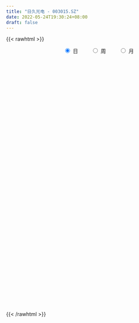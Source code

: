 ```yaml
---
title: "日久光电 - 003015.SZ"
date: 2022-05-24T19:30:24+08:00
draft: false
---
```

{{< rawhtml >}}
    <div style="text-align: center">
        <label style="padding: 1rem;"><input style="margin-right: .5rem" type="radio" name="period" value="D" checked onclick="period_change(this)">日</label>
        <label style="padding: 1rem;"><input style="margin-right: .5rem" type="radio" name="period" value="W" onclick="period_change(this)">周</label>
        <label style="padding: 1rem;"><input style="margin-right: .5rem" type="radio" name="period" value="M" onclick="period_change(this)">月</label>
    </div>
    <div id="chart" style="height: 700px;"></div> 
    <script type="text/javascript">
        const D_v = [21377.0,28336.74,27012.16,21741.3,19989.31,21703.0,17754.0,38995.48,23414.98,25835.16,61524.45,33957.76,22755.42,27574.04,31040.74,18887.4,22489.0,17300.25,13483.58,23712.74,52689.9,32316.0,35395.74,28582.37,20051.86,20972.05,20078.37,40038.74,30741.22,46526.53,28157.79,18157.0,26421.0,21039.74,23102.0,22912.05,14009.46,13974.74,15532.2,15511.0,30227.0,25297.0,19068.0,22359.0,22224.28,12453.0,12965.0,17166.0,16563.05,28458.05,69012.41,83230.1,59741.74,49192.58,63730.02,51000.73,51095.98,35840.18,35154.08,35486.08,31697.27,20818.02,98891.2,96527.0,88457.76,53383.24,54772.0,57486.7,54119.44,34658.0,137394.3,174636.72,92583.3,152946.3,120162.77,173174.97,169323.84,131906.99,162153.92,195034.55,124807.49,149256.41,157878.61,112577.47,235113.9,264859.79,271028.26,150597.71,120941.37,104312.74,70309.91,49163.0,52381.49,63007.0,54997.28,24685.0,29829.57,18843.0,19565.0,20264.99,20559.0,16852.99,19626.99,16256.39,16281.2,48724.02,27673.73,45327.28,46797.67,32782.0,26902.0,41375.0,42906.28,30858.0,33264.0,39756.48,38158.0,30126.88,46482.02,38013.27,28972.27,29693.02,49300.88,36954.0,39946.0,40502.0,42228.28,59102.5,37639.83,111503.02,59325.0,40859.0,31176.12,35669.0,28454.4,49937.26,56730.74,54891.0,29368.66,31583.74,28840.0,31604.67,50602.01,26811.0,28343.0,34773.08,34093.0,25793.0,30919.67,33923.67,26387.65,51127.0,33242.0,40117.26,18757.28,17168.0,18409.89,45562.66,25215.56,44939.28,32837.0,26533.28,28832.0,24140.3,120374.87,56021.56,41571.74,61808.56,47447.96,47428.28,68495.54,71442.69,32524.57,33324.07,42287.0,16771.0,20908.5,16025.28,28355.0,15478.39,36675.96,39685.0,24825.74,18224.38,20807.88,20576.74,26271.67,14414.0,20653.0,20289.0,20401.74,29898.28,17266.66,17046.74,13292.28,14165.28,47656.88,63678.0,25609.0,32940.0,32708.0,30357.0,24701.0,20992.9,35583.9,28583.0,22866.0,15684.56,15996.0,15912.0,15835.0,17152.0,22413.0,12871.0,18248.0,11160.67,13838.0,12908.67,15239.67,14557.0,20343.29,16049.0,15682.73,8807.0,11411.0,19626.0,27239.0,12920.28,25089.0,22310.34,14086.0,25865.0,20203.0,26690.13,15402.28,31435.51,16667.0,15013.0,9488.28,18476.38,19714.0,16527.0,15022.0,14418.74,10605.0,13101.0,17748.51,25345.0,15393.0,32640.28]
const D_histogram = [0.0,0.0141802849,0.0296953881,0.0297477727,0.0299040885,0.0164815593,0.0106324869,0.0209105867,0.0265237646,0.0366313462,0.054909538,0.0553871827,0.0564138335,0.053849715,0.0284590743,0.0093705011,-0.0147698438,-0.0189389964,-0.0240560524,-0.0250790345,-0.0053200727,-0.0085119974,-0.0021877227,-0.0145654782,-0.0180083151,-0.0256232405,-0.0222810327,-0.0034652707,0.0078481098,0.0119783319,0.0007495979,-0.002664667,-0.020345435,-0.0241501579,-0.0464638924,-0.0778586489,-0.0869056972,-0.0893909048,-0.0793116523,-0.0735621654,-0.046326551,-0.0244192729,-0.0081888963,-0.0150729533,-0.0160745326,-0.0257890643,-0.0347743391,-0.0240345284,-0.012046131,0.0082350853,0.0363782325,0.0753830558,0.0727944133,0.0428547539,0.0652734482,0.0761211885,0.0858347257,0.0816561787,0.0731747879,0.0529058532,0.0268224572,0.0127470813,0.0418598354,0.0745757407,0.0777090249,0.0682004964,0.0717052948,0.0330948777,0.0224622622,-0.0100780836,0.0327581638,0.079324488,0.1025176412,0.1751330572,0.1990169282,0.2006322617,0.1827512243,0.062690382,0.0663356655,0.0722852393,0.0480020027,0.0477399388,0.0518323138,0.0520863155,0.0647740928,0.1636975289,0.1476121208,0.055576673,-0.0437864608,-0.1468117602,-0.2114441294,-0.251263178,-0.2809808831,-0.3283852946,-0.3855053927,-0.4036605817,-0.4236013437,-0.4033387863,-0.3580204734,-0.3035415176,-0.272326602,-0.2286290142,-0.1844867098,-0.1413401644,-0.1094876683,-0.1110997494,-0.1127614741,-0.1016210811,-0.1133903761,-0.1068177451,-0.1025770188,-0.1197549443,-0.1398285552,-0.1235233443,-0.0999678096,-0.069754202,-0.0261858108,0.0122969469,0.0567850616,0.0844705815,0.1093427654,0.1259080084,0.1504702487,0.1665506031,0.1810826557,0.1753774368,0.1799764753,0.1803952664,0.1790052928,0.2011183478,0.2013921191,0.1899993562,0.1745790999,0.1476892735,0.1177978401,0.1023015366,0.0976578237,0.0698811422,0.0488705374,0.0174937662,-0.0050481876,-0.0139990577,-0.0039427093,-0.0005834966,0.0021430308,0.0136808593,0.0244958545,0.0292380979,0.0229984234,0.0213820803,0.0239503753,0.0383079679,0.0348812283,0.0060487734,-0.0097490924,-0.0115298368,-0.0081577712,0.0095240903,0.0202484293,0.0391117383,0.0389027941,0.0360240682,0.0253057905,0.0257750635,0.0543925031,0.0665708594,0.0732777149,0.074166683,0.0655711338,0.0588242096,0.0703098253,0.0337933204,0.0052246287,-0.0399724301,-0.1068522152,-0.1398960173,-0.1677733265,-0.1649841125,-0.1358771184,-0.100859228,-0.0425165642,0.0031440435,0.0172356406,0.0326071914,0.0385324389,0.0450116544,0.0526402889,0.0536026929,0.0570873728,0.0443605221,0.0413817878,0.0158696316,0.0056213362,-0.0151294066,-0.021997475,-0.0272461734,-0.0105422953,0.000345313,-0.0042160461,-0.0344406275,-0.0765858473,-0.0969898698,-0.1024762588,-0.1161837023,-0.1715087755,-0.1766076668,-0.1639149179,-0.139111667,-0.1089517779,-0.084252972,-0.0647052029,-0.0561300346,-0.0422647559,-0.0275968705,-0.0318496635,-0.0227005707,-0.0124460877,-0.0063730854,0.0092515677,0.0063082104,-0.0081269165,-0.039608885,-0.0388405681,-0.0452645071,-0.0426611076,-0.0506548569,-0.0554005259,-0.0471288207,-0.0328941353,-0.0449174194,-0.0483387402,-0.0897558012,-0.1189164072,-0.1123789266,-0.1047789031,-0.0542337454,-0.0098725033,0.0220684247,0.0513602445,0.0735929719,0.0900743691,0.1074976185,0.1255972828,0.1428858349,0.1459576842,0.1458600667,0.1530850289,0.1705346069,0.1841548846,0.1623324755]
const D_fast = [0.0,0.0177253561,0.0406643063,0.0481536341,0.0557859721,0.0464838326,0.0432928819,0.0587986285,0.0710427476,0.0903081656,0.122313742,0.1366381823,0.1517682916,0.1626666018,0.1443907297,0.1276447817,0.0998119759,0.0909080742,0.0797770051,0.0724842643,0.090913208,0.0855932839,0.091370628,0.0753515029,0.0674065872,0.0533858517,0.0511578014,0.0691072457,0.0823826536,0.0895074587,0.0784661241,0.0743856925,0.0516185658,0.0417763034,0.0078465957,-0.043012823,-0.0737862956,-0.0986192294,-0.10836789,-0.1210089444,-0.1053549678,-0.0895525078,-0.0753693553,-0.0860216506,-0.0910418632,-0.1072036609,-0.1248825205,-0.1201513419,-0.1111744773,-0.0888344896,-0.0515967842,0.0062538029,0.0218637638,0.0026377928,0.0413748493,0.0712528867,0.1024251053,0.118660603,0.1284729091,0.1214304378,0.1020526561,0.0911640504,0.1307417634,0.1821016038,0.2046621443,0.2122037399,0.233634862,0.2032981643,0.1982811143,0.1632212477,0.214247036,0.2806444823,0.3294670458,0.445865726,0.5195038291,0.571277228,0.5990839967,0.4946957499,0.5149249498,0.5389458334,0.5266630974,0.5383360183,0.5553864717,0.5686620523,0.5975433528,0.7373911711,0.7582087932,0.6800675137,0.5697577646,0.4300295252,0.3125361236,0.2099012805,0.1099383547,-0.0195623804,-0.1730588267,-0.2921291612,-0.4179702591,-0.4985423983,-0.5427292037,-0.5641356273,-0.6010023622,-0.6144620279,-0.616441401,-0.6086298968,-0.6041493177,-0.6335363361,-0.6633884294,-0.6776533067,-0.7177701956,-0.737902001,-0.7593055294,-0.8064221909,-0.8614529407,-0.8760285658,-0.8774649835,-0.8646899264,-0.8276679879,-0.7861109935,-0.7274266134,-0.6786234481,-0.6264155728,-0.5783733278,-0.5161935253,-0.4584755202,-0.3986728037,-0.3605336634,-0.310940506,-0.2654228983,-0.2220615487,-0.1496689067,-0.0990471056,-0.0629400295,-0.0347155109,-0.0246830189,-0.0251249922,-0.0150459116,0.0047248315,-0.0055815645,-0.0143745349,-0.0413778647,-0.0651818653,-0.0776324998,-0.0685618288,-0.0653484902,-0.0620862052,-0.0471281618,-0.0301892029,-0.0181374351,-0.0186275038,-0.0148983268,-0.0063424379,0.0175921466,0.0228857141,-0.0044345475,-0.0226696864,-0.0273328899,-0.0260002672,-0.005937383,0.0098490633,0.0384903068,0.0480070611,0.0541343522,0.0497425222,0.0566555611,0.0988711264,0.1276921976,0.1527184818,0.1721491207,0.1799463549,0.1879054831,0.2169685552,0.1889003803,0.1616378458,0.1064476795,0.0128548406,-0.0551629659,-0.1249836066,-0.1634404208,-0.1683027064,-0.1584996229,-0.1107861002,-0.0643394816,-0.0459389744,-0.0224156257,-0.0068572684,0.0108748607,0.0316635674,0.0460266445,0.0637831677,0.0621464475,0.0695131602,0.0479684119,0.0391254506,0.0145923561,0.002224919,-0.0098353228,0.0042329815,0.0152069181,0.0095915474,-0.0292431909,-0.0905348725,-0.1351863624,-0.1662918162,-0.2090451852,-0.3072474523,-0.3564982604,-0.3847842409,-0.3947589067,-0.3918369622,-0.3882013992,-0.3848299308,-0.3902872712,-0.3869881814,-0.3792195137,-0.3914347225,-0.3879607725,-0.3808178114,-0.3763380805,-0.3584005354,-0.3597668401,-0.3762336961,-0.4176178858,-0.426559711,-0.4442997768,-0.4523616542,-0.4730191177,-0.4916149182,-0.4951254181,-0.4891142666,-0.5123669055,-0.5278729114,-0.5917289227,-0.6506186305,-0.6721758815,-0.6907705838,-0.6537838625,-0.6118907462,-0.5744327121,-0.5323008311,-0.4916698607,-0.4526698713,-0.4083722172,-0.3588732322,-0.3058632213,-0.2663019511,-0.2299345518,-0.1844383325,-0.1243551027,-0.0646961038,-0.0459353941]
const D_slow = [0.0,0.0035450712,0.0109689182,0.0184058614,0.0258818836,0.0300022734,0.0326603951,0.0378880418,0.0445189829,0.0536768195,0.067404204,0.0812509996,0.095354458,0.1088168868,0.1159316554,0.1182742806,0.1145818197,0.1098470706,0.1038330575,0.0975632989,0.0962332807,0.0941052813,0.0935583507,0.0899169811,0.0854149023,0.0790090922,0.073438834,0.0725725164,0.0745345438,0.0775291268,0.0777165263,0.0770503595,0.0719640008,0.0659264613,0.0543104882,0.0348458259,0.0131194016,-0.0092283246,-0.0290562376,-0.047446779,-0.0590284168,-0.065133235,-0.0671804591,-0.0709486974,-0.0749673305,-0.0814145966,-0.0901081814,-0.0961168135,-0.0991283462,-0.0970695749,-0.0879750168,-0.0691292528,-0.0509306495,-0.040216961,-0.023898599,-0.0048683018,0.0165903796,0.0370044243,0.0552981212,0.0685245845,0.0752301989,0.0784169692,0.088881928,0.1075258632,0.1269531194,0.1440032435,0.1619295672,0.1702032866,0.1758188522,0.1732993313,0.1814888722,0.2013199942,0.2269494045,0.2707326688,0.3204869009,0.3706449663,0.4163327724,0.4320053679,0.4485892843,0.4666605941,0.4786610948,0.4905960795,0.5035541579,0.5165757368,0.53276926,0.5736936422,0.6105966724,0.6244908407,0.6135442255,0.5768412854,0.5239802531,0.4611644585,0.3909192378,0.3088229141,0.212446566,0.1115314205,0.0056310846,-0.095203612,-0.1847087303,-0.2605941097,-0.3286757602,-0.3858330138,-0.4319546912,-0.4672897323,-0.4946616494,-0.5224365867,-0.5506269553,-0.5760322256,-0.6043798196,-0.6310842559,-0.6567285106,-0.6866672466,-0.7216243854,-0.7525052215,-0.7774971739,-0.7949357244,-0.8014821771,-0.7984079404,-0.784211675,-0.7630940296,-0.7357583383,-0.7042813362,-0.666663774,-0.6250261232,-0.5797554593,-0.5359111001,-0.4909169813,-0.4458181647,-0.4010668415,-0.3507872545,-0.3004392247,-0.2529393857,-0.2092946107,-0.1723722924,-0.1429228323,-0.1173474482,-0.0929329923,-0.0754627067,-0.0632450724,-0.0588716308,-0.0601336777,-0.0636334421,-0.0646191195,-0.0647649936,-0.0642292359,-0.0608090211,-0.0546850575,-0.047375533,-0.0416259271,-0.0362804071,-0.0302928132,-0.0207158213,-0.0119955142,-0.0104833209,-0.012920594,-0.0158030532,-0.017842496,-0.0154614734,-0.010399366,-0.0006214315,0.0091042671,0.0181102841,0.0244367317,0.0308804976,0.0444786233,0.0611213382,0.0794407669,0.0979824377,0.1143752211,0.1290812735,0.1466587298,0.1551070599,0.1564132171,0.1464201096,0.1197070558,0.0847330514,0.0427897198,0.0015436917,-0.0324255879,-0.0576403949,-0.068269536,-0.0674835251,-0.063174615,-0.0550228171,-0.0453897074,-0.0341367938,-0.0209767215,-0.0075760483,0.0066957949,0.0177859254,0.0281313724,0.0320987803,0.0335041143,0.0297217627,0.0242223939,0.0174108506,0.0147752768,0.014861605,0.0138075935,0.0051974366,-0.0139490252,-0.0381964926,-0.0638155574,-0.0928614829,-0.1357386768,-0.1798905935,-0.220869323,-0.2556472397,-0.2828851842,-0.3039484272,-0.3201247279,-0.3341572366,-0.3447234256,-0.3516226432,-0.359585059,-0.3652602017,-0.3683717237,-0.369964995,-0.3676521031,-0.3660750505,-0.3681067796,-0.3780090009,-0.3877191429,-0.3990352697,-0.4097005466,-0.4223642608,-0.4362143923,-0.4479965974,-0.4562201313,-0.4674494861,-0.4795341712,-0.5019731215,-0.5317022233,-0.5597969549,-0.5859916807,-0.5995501171,-0.6020182429,-0.5965011367,-0.5836610756,-0.5652628326,-0.5427442403,-0.5158698357,-0.484470515,-0.4487490563,-0.4122596352,-0.3757946186,-0.3375233613,-0.2948897096,-0.2488509884,-0.2082678696]
const D_data = [['2021-05-13', 12.1751, 12.2234, 12.1654, 12.3973],['2021-05-14', 12.291, 12.4456, 12.2234, 12.5326],['2021-05-17', 12.3683, 12.5616, 12.1944, 12.6099],['2021-05-18', 12.4746, 12.436, 12.2814, 12.5133],['2021-05-19', 12.3683, 12.465, 12.3297, 12.5133],['2021-05-20', 12.3877, 12.2814, 12.2717, 12.4553],['2021-05-21', 12.32, 12.3394, 12.2717, 12.4167],['2021-05-24', 12.349, 12.5713, 12.1944, 12.8708],['2021-05-25', 12.494, 12.5809, 12.4167, 12.6196],['2021-05-26', 12.6243, 12.7123, 12.595, 12.7808],['2021-05-27', 12.7417, 12.9372, 12.6146, 13.5435],['2021-05-28', 12.8492, 12.8199, 12.7612, 12.9959],['2021-05-31', 12.8297, 12.8884, 12.6439, 12.8981],['2021-06-01', 12.8199, 12.8981, 12.8199, 13.0057],['2021-06-02', 12.9177, 12.5852, 12.5168, 12.9177],['2021-06-03', 12.5363, 12.5754, 12.5363, 12.7808],['2021-06-04', 12.5852, 12.4092, 12.3701, 12.6146],['2021-06-07', 12.4777, 12.5852, 12.419, 12.6146],['2021-06-08', 12.6341, 12.5461, 12.4777, 12.6341],['2021-06-09', 12.5657, 12.5754, 12.4874, 12.683],['2021-06-10', 12.595, 12.8884, 12.4581, 12.8884],['2021-06-11', 12.8884, 12.6537, 12.6243, 12.8884],['2021-06-15', 12.6537, 12.7906, 12.6537, 12.947],['2021-06-16', 12.7221, 12.5461, 12.4581, 12.8395],['2021-06-17', 12.5559, 12.6146, 12.4288, 12.6732],['2021-06-18', 12.595, 12.5265, 12.4679, 12.595],['2021-06-21', 12.4385, 12.6439, 12.3994, 12.6634],['2021-06-22', 12.6341, 12.8981, 12.595, 12.9275],['2021-06-23', 12.8786, 12.8981, 12.7612, 12.9666],['2021-06-24', 12.9764, 12.8688, 12.7612, 13.2599],['2021-06-25', 12.771, 12.6732, 12.595, 12.8786],['2021-06-28', 12.6928, 12.7417, 12.6341, 12.8101],['2021-06-29', 12.7123, 12.507, 12.4483, 12.8003],['2021-06-30', 12.4581, 12.6146, 12.4581, 12.7026],['2021-07-01', 12.6146, 12.2919, 12.2723, 12.6928],['2021-07-02', 12.2332, 11.9887, 11.9789, 12.2821],['2021-07-05', 11.9203, 12.0963, 11.8616, 12.1061],['2021-07-06', 12.0963, 12.0767, 11.9398, 12.0963],['2021-07-07', 12.0278, 12.1843, 11.9887, 12.1941],['2021-07-08', 12.1843, 12.1061, 12.0767, 12.2234],['2021-07-09', 12.2234, 12.4092, 12.2234, 12.6928],['2021-07-12', 12.3212, 12.4385, 12.2234, 12.507],['2021-07-13', 12.3799, 12.4483, 12.2821, 12.4874],['2021-07-14', 12.4679, 12.1647, 12.1452, 12.4874],['2021-07-15', 12.0963, 12.1941, 11.9105, 12.2625],['2021-07-16', 12.2038, 12.0278, 12.0278, 12.2038],['2021-07-19', 11.9887, 11.9496, 11.8811, 12.0083],['2021-07-20', 11.9594, 12.1647, 11.9105, 12.243],['2021-07-21', 12.1647, 12.2136, 12.155, 12.2625],['2021-07-22', 12.1647, 12.3896, 12.0865, 12.4581],['2021-07-23', 12.507, 12.6243, 12.4092, 12.9764],['2021-07-26', 12.6537, 12.9764, 12.5461, 13.1719],['2021-07-27', 13.0057, 12.6048, 12.5852, 13.0644],['2021-07-28', 12.4385, 12.2136, 11.7834, 12.7319],['2021-07-29', 12.3603, 12.8884, 12.3212, 12.9372],['2021-07-30', 12.8786, 12.8884, 12.6634, 13.0057],['2021-08-02', 12.8981, 12.9959, 12.7123, 13.0839],['2021-08-03', 12.9764, 12.9079, 12.7612, 13.0155],['2021-08-04', 12.8884, 12.8884, 12.7808, 12.9764],['2021-08-05', 12.8199, 12.7221, 12.5265, 12.8981],['2021-08-06', 12.5852, 12.5657, 12.419, 12.7123],['2021-08-09', 12.507, 12.6341, 12.4483, 12.6928],['2021-08-10', 12.6146, 13.2502, 12.6048, 13.2502],['2021-08-11', 13.3382, 13.524, 13.0839, 13.6413],['2021-08-12', 13.3968, 13.3284, 13.2991, 13.8858],['2021-08-13', 13.3968, 13.2306, 13.035, 13.4946],['2021-08-16', 13.2404, 13.4555, 13.0253, 13.5631],['2021-08-17', 13.3968, 12.8981, 12.8101, 13.4164],['2021-08-18', 12.7221, 13.1622, 12.7221, 13.3968],['2021-08-19', 12.9764, 12.8003, 12.7612, 13.123],['2021-08-20', 12.7221, 13.8076, 12.6146, 13.9151],['2021-08-23', 13.4946, 14.1694, 13.3968, 14.5703],['2021-08-24', 14.1987, 14.1694, 13.8858, 14.5018],['2021-08-25', 14.0814, 15.1961, 13.9836, 15.3428],['2021-08-26', 15.3428, 15.0397, 14.7365, 15.3526],['2021-08-27', 15.1081, 15.0397, 14.2378, 15.646],['2021-08-30', 15.157, 14.9614, 14.7952, 15.6851],['2021-08-31', 14.4725, 13.4653, 13.4653, 14.5507],['2021-09-01', 13.2111, 14.8148, 13.0644, 14.8148],['2021-09-02', 14.8441, 14.9908, 14.5507, 15.6264],['2021-09-03', 14.9908, 14.6779, 14.0911, 15.0006],['2021-09-06', 14.8832, 15.0201, 14.4921, 15.2059],['2021-09-07', 14.7659, 15.1961, 14.6974, 15.6655],['2021-09-08', 15.3526, 15.2744, 14.7659, 15.3526],['2021-09-09', 15.333, 15.5873, 15.0592, 16.7998],['2021-09-10', 15.5384, 17.1421, 14.981, 17.1421],['2021-09-13', 15.4308, 16.1349, 15.4308, 16.7901],['2021-09-14', 15.9393, 15.0592, 14.8245, 15.9491],['2021-09-15', 15.0592, 14.541, 14.3845, 15.4504],['2021-09-16', 14.5018, 13.9542, 13.7684, 14.6387],['2021-09-17', 13.8662, 13.9151, 13.4653, 13.9542],['2021-09-22', 13.6707, 13.8271, 13.6022, 13.9249],['2021-09-23', 13.7489, 13.612, 13.4849, 13.8858],['2021-09-24', 13.6022, 12.9861, 12.9372, 13.7391],['2021-09-27', 12.9861, 12.331, 12.2527, 13.0546],['2021-09-28', 12.419, 12.3212, 12.3016, 12.4874],['2021-09-29', 12.2527, 11.8714, 11.8714, 12.4385],['2021-09-30', 11.9007, 12.0376, 11.8811, 12.0865],['2021-10-08', 12.1843, 12.2038, 12.0376, 12.2821],['2021-10-11', 12.2136, 12.2919, 12.0767, 12.3701],['2021-10-12', 12.2038, 11.9594, 11.8811, 12.3114],['2021-10-13', 11.8616, 12.0669, 11.8518, 12.0865],['2021-10-14', 12.0474, 12.0865, 11.9789, 12.2038],['2021-10-15', 12.1843, 12.1158, 11.9789, 12.1843],['2021-10-18', 12.0963, 12.0083, 11.8225, 12.0963],['2021-10-19', 11.9398, 11.5096, 11.4411, 11.9398],['2021-10-20', 11.5096, 11.3335, 11.2651, 11.5487],['2021-10-21', 10.6686, 11.3531, 10.6588, 11.5389],['2021-10-22', 11.1966, 10.8935, 10.8935, 11.2651],['2021-10-25', 10.8739, 10.9326, 10.7468, 11.0011],['2021-10-26', 10.9228, 10.7566, 10.7175, 10.9228],['2021-10-27', 10.7566, 10.2677, 10.1992, 10.8153],['2021-10-28', 10.2677, 9.9254, 9.8667, 10.3361],['2021-10-29', 10.0232, 10.1601, 9.9352, 10.2481],['2021-11-01', 9.9352, 10.1601, 9.9352, 10.3459],['2021-11-02', 10.1014, 10.209, 9.9743, 10.4828],['2021-11-03', 10.1797, 10.4241, 10.121, 10.4828],['2021-11-04', 10.3752, 10.4632, 10.3459, 10.5415],['2021-11-05', 10.4632, 10.6784, 10.4143, 10.737],['2021-11-08', 10.649, 10.6099, 10.4926, 10.7566],['2021-11-09', 10.6588, 10.6881, 10.4828, 10.7077],['2021-11-10', 10.6295, 10.6881, 10.561, 10.7175],['2021-11-11', 10.7566, 10.9131, 10.649, 10.9717],['2021-11-12', 10.9424, 10.9522, 10.8446, 11.0206],['2021-11-15', 10.9619, 11.0695, 10.9522, 11.1966],['2021-11-16', 11.0695, 10.9033, 10.9033, 11.1673],['2021-11-17', 10.8446, 11.0989, 10.825, 11.1086],['2021-11-18', 11.1086, 11.138, 11.0695, 11.3238],['2021-11-19', 11.226, 11.1966, 10.9717, 11.314],['2021-11-22', 11.8323, 11.6465, 11.4704, 11.9887],['2021-11-23', 11.5389, 11.5487, 11.4704, 11.8225],['2021-11-24', 11.6073, 11.49, 11.3727, 11.6269],['2021-11-25', 11.49, 11.4802, 11.4411, 11.5487],['2021-11-26', 11.4607, 11.3238, 11.226, 11.4607],['2021-11-29', 11.226, 11.2162, 11.0402, 11.3238],['2021-11-30', 11.2553, 11.3433, 10.8642, 11.3824],['2021-12-01', 11.3824, 11.49, 11.3531, 11.5878],['2021-12-02', 11.5487, 11.1673, 11.1673, 11.5487],['2021-12-03', 11.1771, 11.1575, 11.0989, 11.2651],['2021-12-06', 11.1673, 10.9033, 10.9033, 11.1673],['2021-12-07', 11.0989, 10.8642, 10.8348, 11.0989],['2021-12-08', 10.8544, 10.9326, 10.8446, 10.9717],['2021-12-09', 10.9131, 11.1575, 10.9131, 11.1869],['2021-12-10', 11.1673, 11.0989, 11.0695, 11.1966],['2021-12-13', 11.0989, 11.0989, 11.0011, 11.1673],['2021-12-14', 11.0793, 11.2455, 11.0304, 11.3238],['2021-12-15', 11.2553, 11.3042, 11.2064, 11.3922],['2021-12-16', 11.3531, 11.2846, 11.2064, 11.3531],['2021-12-17', 11.2553, 11.1575, 11.1086, 11.314],['2021-12-20', 11.226, 11.2064, 11.1282, 11.2846],['2021-12-21', 11.1966, 11.2749, 11.1575, 11.2846],['2021-12-22', 11.3922, 11.49, 11.2553, 11.5291],['2021-12-23', 11.49, 11.3238, 11.2944, 11.49],['2021-12-24', 11.3042, 10.9326, 10.9326, 11.3824],['2021-12-27', 10.9424, 10.9717, 10.8055, 11.0304],['2021-12-28', 10.9815, 11.0891, 10.9717, 11.1575],['2021-12-29', 11.0989, 11.1477, 11.0304, 11.2651],['2021-12-30', 11.1282, 11.3824, 11.1282, 11.4509],['2021-12-31', 11.3824, 11.3824, 11.3042, 11.4313],['2022-01-04', 11.3727, 11.5878, 11.314, 11.5976],['2022-01-05', 11.5976, 11.4313, 11.3727, 11.6465],['2022-01-06', 11.4313, 11.4215, 11.3042, 11.5096],['2022-01-07', 11.4118, 11.314, 11.2846, 11.5389],['2022-01-10', 11.314, 11.4509, 11.2162, 11.4607],['2022-01-11', 11.4509, 11.9203, 11.4509, 12.1061],['2022-01-12', 11.93, 11.8811, 11.8029, 11.9789],['2022-01-13', 11.8127, 11.93, 11.8127, 11.9789],['2022-01-14', 11.9105, 11.9496, 11.8518, 12.0474],['2022-01-17', 11.9496, 11.8811, 11.8127, 12.0083],['2022-01-18', 11.8714, 11.93, 11.7051, 11.9692],['2022-01-19', 11.9007, 12.243, 11.8029, 12.2723],['2022-01-20', 12.2527, 11.6367, 11.5389, 12.2625],['2022-01-21', 11.6367, 11.5976, 11.5193, 11.7834],['2022-01-24', 11.5291, 11.1966, 10.9522, 11.578],['2022-01-25', 11.2064, 10.5806, 10.5708, 11.3433],['2022-01-26', 10.7566, 10.649, 10.5121, 10.7566],['2022-01-27', 10.7273, 10.4339, 10.4046, 10.7273],['2022-01-28', 10.4339, 10.6197, 10.4241, 10.7273],['2022-02-07', 11.0206, 10.9131, 10.7273, 11.0989],['2022-02-08', 10.9717, 11.0597, 10.8544, 11.1184],['2022-02-09', 11.3922, 11.5389, 11.0695, 11.578],['2022-02-10', 11.5389, 11.6367, 11.402, 11.9887],['2022-02-11', 11.6856, 11.402, 11.3629, 11.8323],['2022-02-14', 11.3824, 11.5096, 11.2162, 11.6171],['2022-02-15', 11.5193, 11.4704, 11.2749, 11.6073],['2022-02-16', 11.5193, 11.5389, 11.2944, 11.578],['2022-02-17', 11.5291, 11.6269, 11.49, 11.8225],['2022-02-18', 11.4509, 11.6073, 11.4509, 11.6367],['2022-02-21', 11.6073, 11.6954, 11.5487, 11.7736],['2022-02-22', 11.6171, 11.5096, 11.4509, 11.6269],['2022-02-23', 11.5585, 11.6269, 11.5291, 11.6856],['2022-02-24', 11.6171, 11.2944, 10.7762, 11.6954],['2022-02-25', 11.314, 11.402, 11.314, 11.5585],['2022-02-28', 11.4215, 11.1869, 11.0989, 11.4607],['2022-03-01', 11.1869, 11.2749, 11.1575, 11.3335],['2022-03-02', 11.2455, 11.2455, 11.1673, 11.3824],['2022-03-03', 11.314, 11.5389, 11.2064, 11.6367],['2022-03-04', 11.4998, 11.5389, 11.3238, 11.7638],['2022-03-07', 11.49, 11.3629, 11.2455, 11.5291],['2022-03-08', 11.3335, 10.9326, 10.8642, 11.3433],['2022-03-09', 10.9326, 10.5415, 10.3166, 10.9815],['2022-03-10', 10.6588, 10.5708, 10.561, 10.8348],['2022-03-11', 10.4632, 10.6001, 10.1797, 10.649],['2022-03-14', 10.5023, 10.3459, 10.3361, 10.5317],['2022-03-15', 10.2481, 9.5049, 9.4658, 10.2677],['2022-03-16', 9.6125, 9.8081, 9.3387, 9.8374],['2022-03-17', 9.8667, 9.8863, 9.8081, 10.0721],['2022-03-18', 9.8863, 9.9841, 9.7787, 10.0427],['2022-03-21', 9.9841, 10.0623, 9.9352, 10.0721],['2022-03-22', 9.9743, 10.0232, 9.9254, 10.121],['2022-03-23', 10.0427, 9.9743, 9.945, 10.1405],['2022-03-24', 9.9547, 9.8178, 9.7885, 9.9547],['2022-03-25', 9.8374, 9.857, 9.8178, 9.9743],['2022-03-28', 9.8765, 9.8667, 9.7103, 9.9547],['2022-03-29', 9.8765, 9.5831, 9.5538, 9.945],['2022-03-30', 9.6516, 9.6907, 9.5636, 9.7005],['2022-03-31', 9.7005, 9.6907, 9.632, 9.8178],['2022-04-01', 9.632, 9.6223, 9.544, 9.7103],['2022-04-06', 9.6223, 9.7494, 9.5831, 9.8276],['2022-04-07', 9.7494, 9.5049, 9.5049, 9.7592],['2022-04-08', 9.5538, 9.2605, 9.104, 9.6125],['2022-04-11', 9.192, 8.8497, 8.8204, 9.2409],['2022-04-12', 8.8595, 9.0844, 8.7813, 9.0942],['2022-04-13', 9.0551, 8.8889, 8.8497, 9.0649],['2022-04-14', 8.9182, 8.8986, 8.8693, 8.9964],['2022-04-15', 8.8693, 8.6542, 8.6248, 8.8986],['2022-04-18', 8.5466, 8.5564, 8.4097, 8.6835],['2022-04-19', 8.5759, 8.6248, 8.5759, 8.7128],['2022-04-20', 8.6835, 8.6639, 8.6248, 8.928],['2022-04-21', 8.5857, 8.2435, 8.2239, 8.6542],['2022-04-22', 8.2924, 8.2043, 8.1163, 8.3217],['2022-04-25', 8.1652, 7.4807, 7.4416, 8.1652],['2022-04-26', 7.4905, 7.2851, 7.2754, 7.559],['2022-04-27', 7.1385, 7.5003, 7.0309, 7.5394],['2022-04-28', 7.4905, 7.3829, 7.2949, 7.5687],['2022-04-29', 7.4123, 7.9305, 7.4123, 8.0968],['2022-05-05', 7.9305, 7.999, 7.8034, 8.0283],['2022-05-06', 7.8328, 7.9697, 7.735, 8.0968],['2022-05-09', 7.9697, 8.0479, 7.9208, 8.0968],['2022-05-10', 7.9208, 8.0674, 7.9208, 8.1163],['2022-05-11', 8.0968, 8.087, 8.0772, 8.3119],['2022-05-12', 8.087, 8.1946, 8.0381, 8.2435],['2022-05-13', 8.2728, 8.3217, 8.175, 8.3413],['2022-05-16', 8.351, 8.4488, 8.3021, 8.5173],['2022-05-17', 8.3901, 8.3804, 8.263, 8.4782],['2022-05-18', 8.4293, 8.4097, 8.3608, 8.5075],['2022-05-19', 8.41, 8.59, 8.32, 8.61],['2022-05-20', 8.63, 8.87, 8.61, 8.92],['2022-05-23', 8.88, 9.01, 8.8, 9.05],['2022-05-24', 9.08, 8.65, 8.63, 9.17]]
const W_v = [5053.4,388521.95,1265404.04,1097470.6899999999,569382.48,655615.28,1019669.78,567393.52,376587.24,445352.61,258497.84,304436.5900000001,263329.07,230846.81,232899.39,196440.37,106044.35,103594.69,236396.01,213608.5,160491.97,167118.02,477661.5499999999,376130.02,555890.4500000001,728501.8199999998,515423.21,252349.49,53297.93,131694.95,108199.77,183727.83,122746.6,139502.47,105002.02,165542.65,111631.79,89254.4,101401.28,144164.51,306895.17,189273.59,358077.22,338430.44,713504.0599999999,783226.79,919686.1799999999,717189.99,164551.49,128354.85,19565.0,93560.36,184803.9,174823.28,187787.38,182933.44,219418.61,278532.14,219382.06,169441.42,153921.75,184797.58,125113.39,133141.56,303917.03,267339.04,129315.85,145020.09,100294.67,108508.68,155839.18,146315.0,123710.36,87308.0,69026.34,50139.96,71575.73,101644.62,119595.92,31680.0,79227.66,81218.25,48033.28]
const W_histogram = [0.0,0.3570406838,0.596447206,0.6520146589,0.641601462,0.6277686033,0.6462374656,0.4845617171,0.3641135755,0.2188754295,0.0541098778,-0.1273297224,-0.2853658418,-0.3858854854,-0.4762743753,-0.5372205846,-0.5574116474,-0.4720248836,-0.4287039167,-0.3495187275,-0.3350844887,-0.2526867499,-0.1499414299,0.0234180985,0.0993148805,0.2104317283,0.1461534739,-0.0009696962,-0.0899402718,-0.1388310139,-0.170193614,-0.1510961059,-0.1579022258,-0.1384142255,-0.1268727249,-0.1031481341,-0.1258412473,-0.1056331315,-0.1105293247,-0.0682445337,-0.0196617028,-0.007081567,0.0453157707,0.1142101476,0.2313796356,0.2704184744,0.4381724351,0.3136108288,0.1582994223,-0.0097489234,-0.1058113943,-0.1677000446,-0.2769310546,-0.3782776308,-0.3886269005,-0.3561159551,-0.2995099138,-0.2375657018,-0.1937118699,-0.1561809571,-0.1167451619,-0.0960089346,-0.04480366,-0.0101534387,0.0572547512,0.0785045324,0.0295867652,0.0515181059,0.0797664054,0.0841078933,0.0948841726,0.0402638228,-0.0319740056,-0.080193971,-0.1175162371,-0.1538949234,-0.2030278225,-0.2471353632,-0.2739793544,-0.2679962977,-0.221178542,-0.1381891341,-0.0855946275]
const W_fast = [0.0,0.4463008547,0.8348191784,1.0533902961,1.2033774647,1.3464867567,1.5265149855,1.4859796663,1.4565599186,1.36604063,1.2148025477,1.0015305169,0.772152937,0.5751619221,0.3657044384,0.1704530829,0.0109091083,-0.0217103488,-0.0855653611,-0.0937598538,-0.1630967372,-0.1438706859,-0.0786107233,0.1006033297,0.2013288318,0.3650536117,0.3373137258,0.1899481317,0.0784924881,-0.0051060075,-0.0790170111,-0.0976935294,-0.1439752058,-0.1590907619,-0.1792674425,-0.1813298852,-0.2354833103,-0.2416834774,-0.2742120017,-0.2489883442,-0.205320939,-0.1945111949,-0.1307849146,-0.0333380007,0.1416763962,0.2483198536,0.5256169231,0.4794580239,0.3637214731,0.1932358965,0.070720577,-0.0330930845,-0.2115568582,-0.407472842,-0.5149788368,-0.5714968802,-0.5897683173,-0.5872155308,-0.5917896664,-0.5933039929,-0.5830544881,-0.5863204945,-0.5463161349,-0.5142042732,-0.4324823956,-0.3916064813,-0.4331275572,-0.39831669,-0.3501267891,-0.3247583279,-0.2902610055,-0.3348153995,-0.4150467294,-0.4833151875,-0.5500165129,-0.6248689301,-0.7247587848,-0.8306501663,-0.9259889961,-0.9870050138,-0.9954818936,-0.9470397693,-0.9158439195]
const W_slow = [0.0,0.0892601709,0.2383719724,0.4013756372,0.5617760027,0.7187181535,0.8802775199,1.0014179492,1.092446343,1.1471652004,1.1606926699,1.1288602393,1.0575187788,0.9610474075,0.8419788137,0.7076736675,0.5683207557,0.4503145348,0.3431385556,0.2557588737,0.1719877515,0.1088160641,0.0713307066,0.0771852312,0.1020139513,0.1546218834,0.1911602519,0.1909178279,0.1684327599,0.1337250064,0.0911766029,0.0534025765,0.01392702,-0.0206765364,-0.0523947176,-0.0781817511,-0.109642063,-0.1360503459,-0.163682677,-0.1807438105,-0.1856592362,-0.1874296279,-0.1761006852,-0.1475481483,-0.0897032394,-0.0220986208,0.087444488,0.1658471951,0.2054220507,0.2029848199,0.1765319713,0.1346069602,0.0653741965,-0.0291952112,-0.1263519363,-0.2153809251,-0.2902584036,-0.349649829,-0.3980777965,-0.4371230358,-0.4663093262,-0.4903115599,-0.5015124749,-0.5040508345,-0.4897371468,-0.4701110137,-0.4627143224,-0.4498347959,-0.4298931945,-0.4088662212,-0.3851451781,-0.3750792224,-0.3830727238,-0.4031212165,-0.4325002758,-0.4709740066,-0.5217309623,-0.5835148031,-0.6520096417,-0.7190087161,-0.7743033516,-0.8088506351,-0.830249292]
const W_data = [['2020-10-23', 7.6143, 11.0639, 7.6143, 11.0639],['2020-10-30', 12.1751, 16.6586, 12.1751, 17.8375],['2020-11-06', 14.9966, 17.2094, 13.7984, 17.6056],['2020-11-13', 16.9582, 16.2528, 15.615, 18.9294],['2020-11-20', 16.1851, 16.1368, 15.5184, 16.8132],['2020-11-27', 16.0595, 16.6296, 15.5571, 17.9728],['2020-12-04', 16.4267, 17.6732, 15.8663, 20.7846],['2020-12-11', 17.6829, 15.615, 15.5281, 18.5332],['2020-12-18', 15.615, 15.8566, 15.3541, 16.8036],['2020-12-25', 15.6537, 15.2189, 13.8467, 16.0885],['2020-12-31', 14.784, 14.4072, 13.9724, 14.8034],['2021-01-08', 14.4072, 13.3926, 12.7645, 14.9097],['2021-01-15', 13.3926, 12.7549, 11.663, 13.3926],['2021-01-22', 12.6776, 12.6486, 12.5809, 13.4989],['2021-01-29', 12.5423, 12.0398, 11.9045, 13.2863],['2021-02-05', 11.9142, 11.7016, 11.2668, 12.8032],['2021-02-10', 11.9142, 11.6436, 11.4021, 12.2717],['2021-02-19', 11.7982, 12.8032, 11.7113, 12.9964],['2021-02-26', 12.8418, 12.32, 11.8176, 13.0931],['2021-03-05', 12.349, 12.8322, 12.349, 13.0158],['2021-03-12', 12.8322, 12.0301, 11.7403, 13.0447],['2021-03-19', 12.0301, 12.9288, 11.8272, 13.4892],['2021-03-26', 12.9095, 13.5375, 12.8998, 14.3685],['2021-04-02', 13.5279, 15.1319, 13.1704, 15.1319],['2021-04-09', 15.4218, 14.6488, 14.3782, 15.9436],['2021-04-16', 14.8227, 15.7407, 13.9627, 15.9339],['2021-04-23', 15.5474, 13.8371, 13.8371, 15.9436],['2021-04-30', 13.6438, 12.3104, 12.2041, 13.7888],['2021-05-07', 12.3104, 12.3877, 12.3007, 12.6389],['2021-05-14', 12.4263, 12.4456, 11.9722, 12.5326],['2021-05-21', 12.3683, 12.3394, 12.1944, 12.6099],['2021-05-28', 12.349, 12.8199, 12.1944, 13.5435],['2021-06-04', 12.8297, 12.4092, 12.3701, 13.0057],['2021-06-11', 12.4777, 12.6537, 12.419, 12.8884],['2021-06-18', 12.6537, 12.5265, 12.4288, 12.947],['2021-06-25', 12.4385, 12.6732, 12.3994, 13.2599],['2021-07-02', 12.6928, 11.9887, 11.9789, 12.8101],['2021-07-09', 11.9203, 12.4092, 11.8616, 12.6928],['2021-07-16', 12.3212, 12.0278, 11.9105, 12.507],['2021-07-23', 11.9887, 12.6243, 11.8811, 12.9764],['2021-07-30', 12.6537, 12.8884, 11.7834, 13.1719],['2021-08-06', 12.8981, 12.5657, 12.419, 13.0839],['2021-08-13', 12.507, 13.2306, 12.4483, 13.8858],['2021-08-20', 13.2404, 13.8076, 12.6146, 13.9151],['2021-08-27', 13.4946, 15.0397, 13.3968, 15.646],['2021-09-03', 15.157, 14.6779, 13.0644, 15.6851],['2021-09-10', 14.8832, 17.1421, 14.4921, 17.1421],['2021-09-17', 15.4308, 13.9151, 13.4653, 16.7901],['2021-09-24', 13.6707, 12.9861, 12.9372, 13.9249],['2021-09-30', 12.9861, 12.0376, 11.8714, 13.0546],['2021-10-08', 12.1843, 12.2038, 12.0376, 12.2821],['2021-10-15', 12.2136, 12.1158, 11.8518, 12.3701],['2021-10-22', 12.0963, 10.8935, 10.6588, 12.0963],['2021-10-29', 10.8739, 10.1601, 9.8667, 11.0011],['2021-11-05', 9.9352, 10.6784, 9.9352, 10.737],['2021-11-12', 10.649, 10.9522, 10.4828, 11.0206],['2021-11-19', 10.9619, 11.1966, 10.825, 11.3238],['2021-11-26', 11.8323, 11.3238, 11.226, 11.9887],['2021-12-03', 11.226, 11.1575, 10.8642, 11.5878],['2021-12-10', 11.1673, 11.0989, 10.8348, 11.1966],['2021-12-17', 11.0989, 11.1575, 11.0011, 11.3922],['2021-12-24', 11.226, 10.9326, 10.9326, 11.5291],['2021-12-31', 10.9424, 11.3824, 10.8055, 11.4509],['2022-01-07', 11.3727, 11.314, 11.2846, 11.6465],['2022-01-14', 11.314, 11.9496, 11.2162, 12.1061],['2022-01-21', 11.9496, 11.5976, 11.5193, 12.2723],['2022-01-28', 11.5291, 10.6197, 10.4046, 11.578],['2022-02-11', 11.0206, 11.402, 10.7273, 11.9887],['2022-02-18', 11.3824, 11.6073, 11.2162, 11.8225],['2022-02-25', 11.6073, 11.402, 10.7762, 11.7736],['2022-03-04', 11.4215, 11.5389, 11.0989, 11.7638],['2022-03-11', 11.49, 10.6001, 10.1797, 11.5291],['2022-03-18', 10.5023, 9.9841, 9.3387, 10.5317],['2022-03-25', 9.9841, 9.857, 9.7885, 10.1405],['2022-04-01', 9.8765, 9.6223, 9.544, 9.9547],['2022-04-08', 9.6223, 9.2605, 9.104, 9.8276],['2022-04-15', 9.192, 8.6542, 8.6248, 9.2409],['2022-04-22', 8.5466, 8.2043, 8.1163, 8.928],['2022-04-29', 8.1652, 7.9305, 7.0309, 8.1652],['2022-05-06', 7.9305, 7.9697, 7.735, 8.0968],['2022-05-13', 7.9697, 8.3217, 7.9208, 8.3413],['2022-05-20', 8.351, 8.87, 8.263, 8.92],['2022-05-27', 8.88, 8.65, 8.63, 9.17]]
const M_v = [393575.35,3681142.0700000003,2574231.4100000001,1031511.8600000003,642475.42,1193462.3200000001,2253712.71,499675.8999999999,575656.0600000001,687729.4099999999,1900516.1400000001,2411778.4699999997,472752.54,947063.23,774264.5400000002,833713.48,370870.18,552243.4700000001,355864.9,240159.19]
const M_histogram = [0.0,-0.0240464957,-0.1574356021,-0.3834565783,-0.4858514011,-0.4271993303,-0.4602539321,-0.4155403861,-0.3778400152,-0.3107039557,-0.2085862691,-0.2173494326,-0.3233609873,-0.28870492,-0.2400536129,-0.2358026147,-0.1741951613,-0.211151699,-0.3243155198,-0.3203245132]
const M_fast = [0.0,-0.0300581197,-0.2028061266,-0.5246912474,-0.7485489204,-0.7966966822,-0.944814767,-1.0039863176,-1.0607459505,-1.0712858799,-1.0213147605,-1.0844152822,-1.2712670837,-1.3087872464,-1.3201493425,-1.3748489979,-1.3567903349,-1.4465347973,-1.6407774981,-1.7168676198]
const M_slow = [0.0,-0.0060116239,-0.0453705245,-0.141234669,-0.2626975193,-0.3694973519,-0.4845608349,-0.5884459314,-0.6829059352,-0.7605819242,-0.8127284914,-0.8670658496,-0.9479060964,-1.0200823264,-1.0800957296,-1.1390463833,-1.1825951736,-1.2353830983,-1.3164619783,-1.3965431066]
const M_data = [['2020-10-30', 7.6143, 16.6586, 7.6143, 17.8375],['2020-11-30', 14.9966, 16.2818, 13.7984, 18.9294],['2020-12-31', 16.1562, 14.4072, 13.8467, 20.7846],['2021-01-29', 14.4072, 12.0398, 11.663, 14.9097],['2021-02-26', 11.9142, 12.32, 11.2668, 13.0931],['2021-03-31', 12.349, 13.8081, 11.7403, 14.3685],['2021-04-30', 13.6728, 12.3104, 12.2041, 15.9436],['2021-05-31', 12.3104, 12.8884, 11.9722, 13.5435],['2021-06-30', 12.8199, 12.6146, 12.3701, 13.2599],['2021-07-30', 12.6146, 12.8884, 11.7834, 13.1719],['2021-08-31', 12.8981, 13.4653, 12.419, 15.6851],['2021-09-30', 13.2111, 12.0376, 11.8714, 17.1421],['2021-10-29', 12.1843, 10.1601, 9.8667, 12.3701],['2021-11-30', 9.9352, 11.3433, 9.9352, 11.9887],['2021-12-31', 11.3824, 11.3824, 10.8055, 11.5878],['2022-01-28', 11.3727, 10.6197, 10.4046, 12.2723],['2022-02-28', 11.0206, 11.1869, 10.7273, 11.9887],['2022-03-31', 11.1869, 9.6907, 9.3387, 11.7638],['2022-04-29', 9.632, 7.9305, 7.0309, 9.8276],['2022-05-31', 7.9305, 8.65, 7.735, 9.17]]
        const D_a = [null,null,null,null,null,null,null,null,null,null,13.5435,null,null,null,null,null,12.3701,null,null,null,null,null,null,null,null,null,null,null,null,13.2599,null,null,null,null,null,null,11.8616,null,null,null,null,null,null,null,null,null,null,null,null,null,null,13.1719,null,null,null,null,null,null,null,null,12.419,null,null,null,null,null,null,null,null,null,null,null,null,null,null,null,15.6851,null,null,null,null,null,null,null,null,null,null,null,null,null,null,null,null,null,null,null,null,null,null,null,null,null,null,null,null,null,null,null,null,null,null,null,9.8667,null,null,null,null,null,null,null,null,null,null,null,null,null,null,null,null,11.9887,null,null,null,null,null,null,null,null,null,null,10.8348,null,null,null,null,null,null,null,null,null,null,null,null,null,null,null,null,null,null,null,null,null,null,null,null,null,null,null,null,null,12.2723,null,null,null,null,null,10.4046,null,null,null,null,11.9887,null,null,null,null,null,null,null,null,null,null,null,null,null,null,null,null,null,null,null,null,null,null,null,9.3387,null,null,null,null,10.1405,null,null,null,null,null,null,null,null,null,null,null,null,null,null,null,null,null,null,null,null,null,null,7.0309,null,null,null,null,null,null,null,null,null,8.5173,null,null,null,null,null,null]
const W_a = [null,null,null,null,null,null,20.7846,null,null,null,null,null,null,null,null,11.2668,null,null,null,null,null,null,null,null,15.9436,null,null,null,null,null,null,null,null,null,null,null,null,11.8616,null,null,null,null,null,null,null,null,17.1421,null,null,null,null,null,null,9.8667,null,null,null,null,null,null,null,null,null,null,null,12.2723,null,null,null,null,null,null,null,null,null,null,null,null,7.0309,null,null,null,null]
const M_a = [null,null,20.7846,null,null,null,null,null,null,null,null,null,9.8667,null,null,null,null,null,null,null]
        const D_b = [[{ coord: ['2021-05-27', 13.2599] }, { coord: ['2021-08-30', 12.3701] }],[{ coord: ['2021-10-28', 11.9887] }, { coord: ['2022-02-10', 10.8348] }]]
const W_b = [[{ coord: ['2020-12-04', 15.9436] }, { coord: ['2022-01-21', 11.8616] }]]
const M_b = []
    </script>
{{< /rawhtml >}}